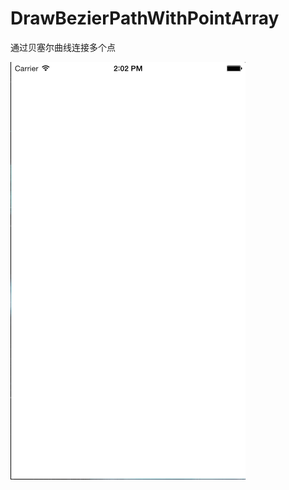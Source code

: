 # DrawBezierPathWithPointArray



通过贝塞尔曲线连接多个点



![image](https://raw.githubusercontent.com/quzhongyeluo/DrawBezierPathWithPointArray/master/gif.gif)
 

